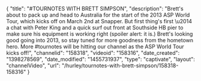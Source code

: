 {
    "title": "#TOURNOTES WITH BRETT SIMPSON",
    "description": "Brett's about to pack up and head to Australia for the start of the 2013 ASP World Tour, which kicks off on March 2nd at Snapper. But first thing's first \u2014 a chat with Peter King and a quick surf out front at Southside HB pier to make sure his equipment is working right (spoiler alert: it is.) Brett's looking good going into 2013, so stay tuned for more goodness from the hometown hero. More #tournotes will be hitting our channel as the ASP World Tour kicks off!",
    "channelid": "158318",
    "videoid": "158316",
    "date_created": "1398278569",
    "date_modified": "1455731937",
    "type": "captivate",
    "layout": "channelVideo",
    "url": "\/hurley\/tournotes-with-brett-simpson\/158318-158316"
}